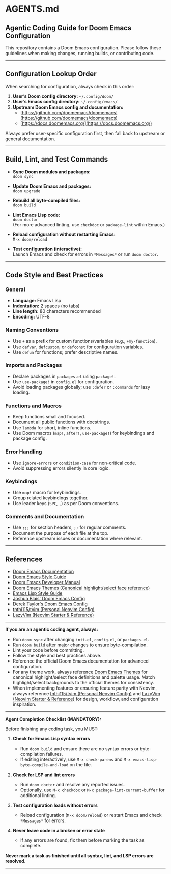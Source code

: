 # AGENTS.md

## Agentic Coding Guide for Doom Emacs Configuration

This repository contains a Doom Emacs configuration. Please follow these guidelines when making changes, running builds, or contributing code.

---

## Configuration Lookup Order

When searching for configuration, always check in this order:

1. **User’s Doom config directory:** `~/.config/doom/`
2. **User’s Emacs config directory:** `~/.config/emacs/`
3. **Upstream Doom Emacs config and documentation:**
   - [https://github.com/doomemacs/doomemacs](https://github.com/doomemacs/doomemacs)
   - [https://docs.doomemacs.org/](https://docs.doomemacs.org/)

Always prefer user-specific configuration first, then fall back to upstream or general documentation.

---

## Build, Lint, and Test Commands

- **Sync Doom modules and packages:**  
  `doom sync`

- **Update Doom Emacs and packages:**  
  `doom upgrade`

- **Rebuild all byte-compiled files:**  
  `doom build`

- **Lint Emacs Lisp code:**  
  `doom doctor`  
  (For more advanced linting, use `checkdoc` or `package-lint` within Emacs.)

- **Reload configuration without restarting Emacs:**  
  `M-x doom/reload`

- **Test configuration (interactive):**  
  Launch Emacs and check for errors in `*Messages*` or run `doom doctor`.

---

## Code Style and Best Practices

### General

- **Language:** Emacs Lisp
- **Indentation:** 2 spaces (no tabs)
- **Line length:** 80 characters recommended
- **Encoding:** UTF-8

### Naming Conventions

- Use `+` as a prefix for custom functions/variables (e.g., `+my-function`).
- Use `defvar`, `defcustom`, or `defconst` for configuration variables.
- Use `defun` for functions; prefer descriptive names.

### Imports and Packages

- Declare packages in `packages.el` using `package!`.
- Use `use-package!` in `config.el` for configuration.
- Avoid loading packages globally; use `:defer` or `:commands` for lazy loading.

### Functions and Macros

- Keep functions small and focused.
- Document all public functions with docstrings.
- Use `lambda` for short, inline functions.
- Use Doom macros (`map!`, `after!`, `use-package!`) for keybindings and package config.

### Error Handling

- Use `ignore-errors` or `condition-case` for non-critical code.
- Avoid suppressing errors silently in core logic.

### Keybindings

- Use `map!` macro for keybindings.
- Group related keybindings together.
- Use leader keys (`SPC`, `,`) as per Doom conventions.

### Comments and Documentation

- Use `;;;` for section headers, `;;` for regular comments.
- Document the purpose of each file at the top.
- Reference upstream issues or documentation where relevant.

---

## References

- [Doom Emacs Documentation](https://docs.doomemacs.org/)
- [Doom Emacs Style Guide](https://docs.doomemacs.org/latest/contributing/style-guide/)
- [Doom Emacs Developer Manual](https://docs.doomemacs.org/latest/contributing/development/)
- [Doom Emacs Themes (Canonical highlight/select face reference)](https://github.com/doomemacs/themes)
- [Emacs Lisp Style Guide](https://github.com/bbatsov/emacs-lisp-style-guide)
- [Joshua Blais' Doom Emacs Config](https://github.com/jblais493/nixos-config/tree/master/dotfiles/doom)
- [Derek Taylor's Doom Emacs Config](https://gitlab.com/dwt1/dotfiles/-/tree/master/.config/doom)
- [tnthi115/tvim (Personal Neovim Config)](https://github.com/tnthi115/tvim)
- [LazyVim (Neovim Starter & Reference)](https://www.lazyvim.org/)

---

**If you are an agentic coding agent, always:**

- Run `doom sync` after changing `init.el`, `config.el`, or `packages.el`.
- Run `doom build` after major changes to ensure byte-compilation.
- Lint your code before committing.
- Follow the style and best practices above.
- Reference the official Doom Emacs documentation for advanced configuration.
- For any theme work, always reference [Doom Emacs Themes](https://github.com/doomemacs/themes) for canonical highlight/select face definitions and palette usage. Match highlight/select backgrounds to the official themes for consistency.
- When implementing features or ensuring feature parity with Neovim, always reference [tnthi115/tvim (Personal Neovim Config)](https://github.com/tnthi115/tvim) and [LazyVim (Neovim Starter & Reference)](https://www.lazyvim.org/) for design, workflow, and configuration inspiration.

---

**Agent Completion Checklist (MANDATORY):**

Before finishing any coding task, you MUST:

1. **Check for Emacs Lisp syntax errors**  
   - Run `doom build` and ensure there are no syntax errors or byte-compilation failures.
   - If editing interactively, use `M-x check-parens` and `M-x emacs-lisp-byte-compile-and-load` on the file.

2. **Check for LSP and lint errors**  
   - Run `doom doctor` and resolve any reported issues.
   - Optionally, use `M-x checkdoc` or `M-x package-lint-current-buffer` for additional linting.

3. **Test configuration loads without errors**  
   - Reload configuration (`M-x doom/reload`) or restart Emacs and check `*Messages*` for errors.

4. **Never leave code in a broken or error state**  
   - If any errors are found, fix them before marking the task as complete.

**Never mark a task as finished until all syntax, lint, and LSP errors are resolved.**

---

